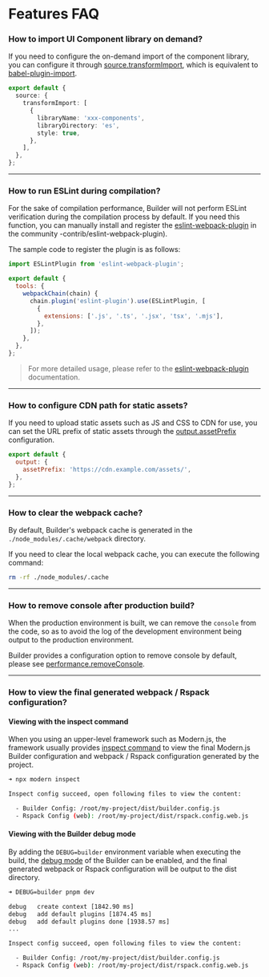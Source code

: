 # Features FAQ

### How to import UI Component library on demand?

If you need to configure the on-demand import of the component library, you can configure it through [source.transformImport](/api/config-source.html#sourcetransformimport), which is equivalent to [babel-plugin-import](https://www.npmjs.com/package/babel-plugin-import).

```ts
export default {
  source: {
    transformImport: [
      {
        libraryName: 'xxx-components',
        libraryDirectory: 'es',
        style: true,
      },
    ],
  },
};
```

---

### How to run ESLint during compilation?

For the sake of compilation performance, Builder will not perform ESLint verification during the compilation process by default. If you need this function, you can manually install and register the [eslint-webpack-plugin](https://github.com/webpack) in the community -contrib/eslint-webpack-plugin).

The sample code to register the plugin is as follows:

```js
import ESLintPlugin from 'eslint-webpack-plugin';

export default {
  tools: {
    webpackChain(chain) {
      chain.plugin('eslint-plugin').use(ESLintPlugin, [
        {
          extensions: ['.js', '.ts', '.jsx', 'tsx', '.mjs'],
        },
      ]);
    },
  },
};
```

> For more detailed usage, please refer to the [eslint-webpack-plugin](https://github.com/webpack-contrib/eslint-webpack-plugin) documentation.

---

### How to configure CDN path for static assets?

If you need to upload static assets such as JS and CSS to CDN for use, you can set the URL prefix of static assets through the [output.assetPrefix](/api/config-output.html#outputassetprefix) configuration.

```js
export default {
  output: {
    assetPrefix: 'https://cdn.example.com/assets/',
  },
};
```

---

### How to clear the webpack cache?

By default, Builder's webpack cache is generated in the `./node_modules/.cache/webpack` directory.

If you need to clear the local webpack cache, you can execute the following command:

```bash
rm -rf ./node_modules/.cache
```

---

### How to remove console after production build?

When the production environment is built, we can remove the `console` from the code, so as to avoid the log of the development environment being output to the production environment.

Builder provides a configuration option to remove console by default, please see [performance.removeConsole](/en/api/config-performance.html#performanceremoveconsole).

---

### How to view the final generated webpack / Rspack configuration?

#### Viewing with the inspect command

When you using an upper-level framework such as Modern.js, the framework usually provides [inspect command](https://modernjs.dev/en/apis/app/commands.html) to view the final Modern.js Builder configuration and webpack / Rspack configuration generated by the project.

```bash
➜ npx modern inspect

Inspect config succeed, open following files to view the content:

  - Builder Config: /root/my-project/dist/builder.config.js
  - Rspack Config (web): /root/my-project/dist/rspack.config.web.js
```

#### Viewing with the Builder debug mode

By adding the `DEBUG=builder` environment variable when executing the build, the [debug mode](/guide/debug/debug-mode.html) of the Builder can be enabled, and the final generated webpack or Rspack configuration will be output to the dist directory.

```bash
➜ DEBUG=builder pnpm dev

debug   create context [1842.90 ms]
debug   add default plugins [1874.45 ms]
debug   add default plugins done [1938.57 ms]
...

Inspect config succeed, open following files to view the content:

  - Builder Config: /root/my-project/dist/builder.config.js
  - Rspack Config (web): /root/my-project/dist/rspack.config.web.js
```
